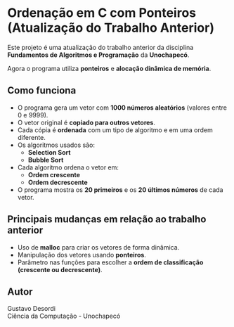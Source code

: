 # Ordenação em C com Ponteiros (Atualização do Trabalho Anterior)

Este projeto é uma atualização do trabalho anterior da disciplina **Fundamentos de Algoritmos e Programação** da **Unochapecó**.

Agora o programa utiliza **ponteiros** e **alocação dinâmica de memória**.

## Como funciona

- O programa gera um vetor com **1000 números aleatórios** (valores entre 0 e 9999).
- O vetor original é **copiado para outros vetores**.
- Cada cópia é **ordenada** com um tipo de algoritmo e em uma ordem diferente.
- Os algoritmos usados são:
  - **Selection Sort**
  - **Bubble Sort**
- Cada algoritmo ordena o vetor em:
  - **Ordem crescente**
  - **Ordem decrescente**
- O programa mostra os **20 primeiros** e os **20 últimos números** de cada vetor.

## Principais mudanças em relação ao trabalho anterior

- Uso de **malloc** para criar os vetores de forma dinâmica.
- Manipulação dos vetores usando **ponteiros**.
- Parâmetro nas funções para escolher a **ordem de classificação (crescente ou decrescente)**.

## Autor

Gustavo Desordi  
Ciência da Computação - Unochapecó
